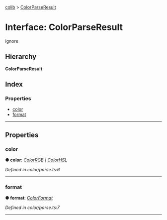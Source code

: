 [colib](../README.md) > [ColorParseResult](../interfaces/colorparseresult.md)

# Interface: ColorParseResult

ignore

## Hierarchy

**ColorParseResult**

## Index

### Properties

- [color](colorparseresult.md#color)
- [format](colorparseresult.md#format)

---

## Properties

<a id="color"></a>

### color

**● color**: _[ColorRGB](colorrgb.md) \| [ColorHSL](colorhsl.md)_

_Defined in color/parse.ts:6_

---

<a id="format"></a>

### format

**● format**: _[ColorFormat](../enums/colorformat.md)_

_Defined in color/parse.ts:7_

---
